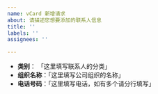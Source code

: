 ```yaml
---
name: vCard 新增请求
about: 请描述您想要添加的联系人信息
title: ''
labels: ''
assignees: ''

---
```


- **类别**： 「这里填写联系人的分类」
 - **组织名称**：「这里填写公司组织的名称」
 - **电话号码**：「这里填写电话，如有多个请分行填写」
